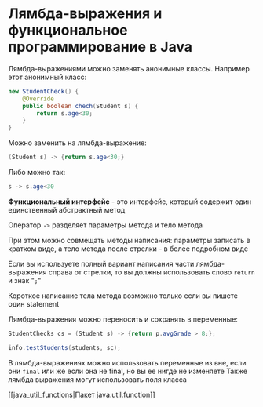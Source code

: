 # Лямбда-выражения и функциональное программирование в Java 



Лямбда-выражениями можно заменять анонимные классы.
Например этот анонимный класс:
```java
new StudentCheck() {
	@Override
	public boolean chech(Student s) {
		return s.age<30;
	}
}
```

Можно заменить на лямбда-выражение:
```java
(Student s) -> {return s.age<30;}
```
Либо можно так:
```java
s -> s.age<30
```

**Функциональный интерфейс** - это интерфейс, который содержит один единственный абстрактный метод

Оператор `->` разделяет параметры метода и тело метода

При этом можно совмещать методы написания: параметры записать в кратком виде, а тело метода после стрелки - в более подробном виде

Если вы используете полный вариант написания части лямбда-выражения справа от стрелки, то вы должны использовать слово `return` и знак "`;`" 

Короткое написание тела метода возможно только если вы пишете один statement

Лямбда-выражения можно переносить и сохранять в переменные:
```java
StudentChecks cs = (Student s) -> {return p.avgGrade > 8;};

info.testStudents(students, sc);
```


В лямбда-выражениях можно использовать переменные из вне, если они `final` или же если она не final, но вы ее нигде не изменяете
Также лямбда выражения могут использовать поля класса


[[java_util_functions|Пакет java.util.function]]

